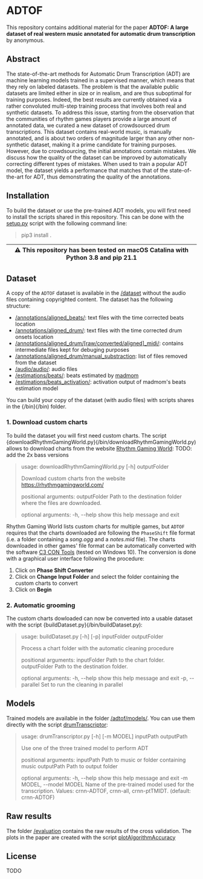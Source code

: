 # ADTOF
This repository contains additional material for the paper **ADTOF: A large dataset of real western music annotated for automatic drum transcription** by anonymous.

## Abstract
The state-of-the-art methods for Automatic Drum Transcription (ADT) are machine learning models trained in a supervised manner, which means that they rely on labeled datasets. The problem is that the available public datasets are limited either in size or in realism, and are thus suboptimal for training purposes. Indeed, the best results are currently obtained via a rather convoluted multi-step training process that involves both real and synthetic datasets. To address this issue, starting from the observation that the communities of rhythm games players provide a large amount of annotated data, we curated a new dataset of crowdsourced drum transcriptions. This dataset contains real-world music, is manually annotated, and is about two orders of magnitude larger than any other non-synthetic dataset, making it a prime candidate for training purposes. However, due to crowdsourcing, the initial annotations contain mistakes. We discuss how the quality of the dataset can be improved by automatically correcting different types of mistakes. When used to train a popular ADT model, the dataset yields a performance that matches that of the state-of-the-art for ADT, thus demonstrating the quality of the annotations.

## Installation
To build the dataset or use the pre-trained ADT models, you will first need to install the scripts shared in this repository. This can be done with the [setup.py](./setup.py) script with the following command line:
> pip3 install .

| :warning: This repository has been tested on macOS Catalina with **Python 3.8** and **pip 21.1** |
| ------------------------------------------------------------------------------------------------ |

## Dataset
A copy of the `ADTOF` dataset is available in the [/dataset](/dataset) without the audio files containing copyrighted content. The dataset has the following structure:
- [/annotations/aligned_beats/](./dataset/annotations/aligned_beats/): text files with the time corrected beats location
- [/annotations/aligned_drum/](./dataset/annotations/aligned_drum/): text files with the time corrected drum onsets location
- [/annotations/aligned_drum/[raw/converted/aligned]_midi/](./dataset/annotations/): contains intermediate files kept for debuging purposes
- [/annotations/aligned_drum/manual_substraction](./dataset/annotations/manual_substraction): list of files removed from the dataset 
- [/audio/audio/](./dataset/audio/audio): audio files 
- [/estimations/beats/](./dataset/estimations/beats): beats estimated by [madmom](https://github.com/CPJKU/madmom)
- [/estimations/beats_activation/](./dataset/estimations/beats_activation): activation output of madmom's beats estimation model

You can build your copy of the dataset (with audio files) with scripts shares in the {/bin}(/bin) folder.

### 1. Download custom charts
To build the dataset you will first need custom charts. The script {downloadRhythmGamingWorld.py}(/bin/downloadRhythmGamingWorld.py) allows to download charts from the website [Rhythm Gaming World](https://rhythmgamingworld.com/):
TODO: add the 2x bass versions
>usage: downloadRhythmGamingWorld.py [-h] outputFolder
>
>Download custom charts fron the website https://rhythmgamingworld.com/
>
>positional arguments:
>  outputFolder  Path to the destination folder where the files are downloaded.
>
>optional arguments:
>  -h, --help    show this help message and exit


Rhythm Gaming World lists custom charts for multiple games, but `ADTOF` requires that the charts downloaded are following the `PhaseShift` file format (i.e. a folder containing a *song.ogg* and a *notes.mid* file). The charts downloaded in other games' file format can be automatically converted with the software [C3 CON Tools](https://rhythmgamingworld.com/forums/topic/c3-con-tools-v401-8142020-weve-only-just-begun/) (tested on Windows 10). The conversion is done with a graphical user interface following the procedure:
1. Click on **Phase Shift Converter**
2. Click on **Change Input Folder** and select the folder containing the custom charts to convert
3. Click on **Begin**

### 2. Automatic grooming
The custom charts dowloaded can now be converted into a usable dataset with the script {buildDataset.py}(/bin/buildDataset.py):
>usage: buildDataset.py [-h] [-p] inputFolder outputFolder
>
>Process a chart folder with the automatic cleaning procedure
>
>positional arguments:
>  inputFolder     Path to the chart folder.
>  outputFolder    Path to the destination folder.
>
>optional arguments:
>  -h, --help      show this help message and exit
>  -p, --parallel  Set to run the cleaning in parallel


## Models
Trained models are available in the folder [/adtof/models/](./adtof/models). You can use them directly with the script [drumTranscriptor](/bin/drumTranscriptor.py):
>usage: drumTranscriptor.py [-h] [-m MODEL] inputPath outputPath
>
>Use one of the three trained model to perform ADT
>
>positional arguments:
>  inputPath             Path to music or folder containing music
>  outputPath            Path to output folder
>
>optional arguments:
>  -h, --help            show this help message and exit
>  -m MODEL, --model MODEL
>                        Name of the pre-trained model used for the transcription. Values: crnn-ADTOF,
>                        crnn-all, crnn-ptTMIDT. (default: crnn-ADTOF)

## Raw results
The folder [/evaluation](./evaluation) contains the raw results of the cross validation. The plots in the paper are created with the script [plotAlgorithmAccuracy](/bin/plotAlgorithmAccuracy.py)

## License
TODO
